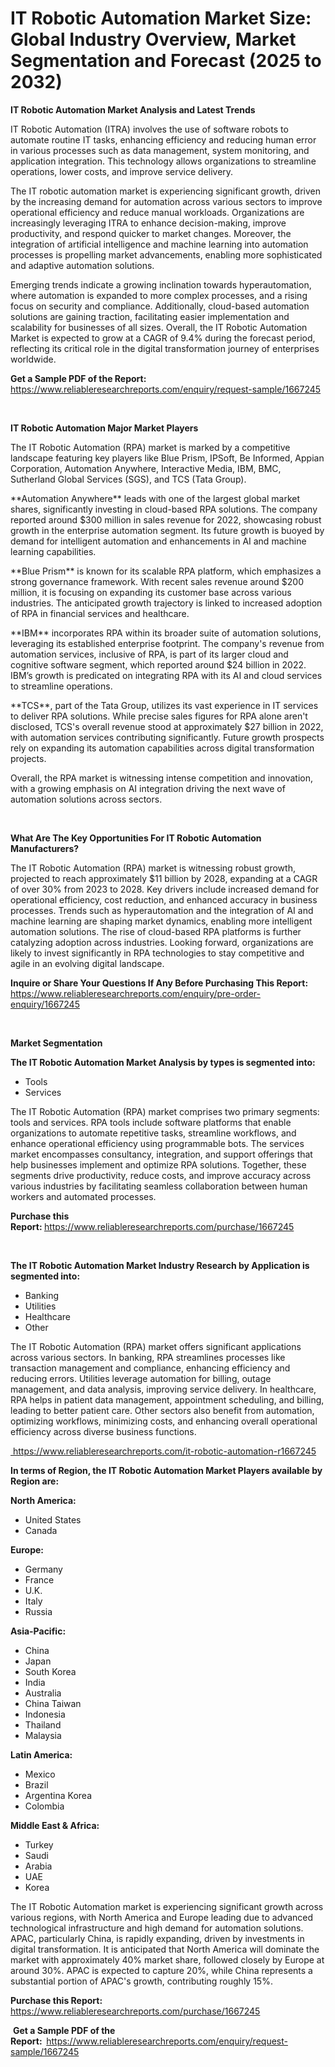 <p><h1>IT Robotic Automation Market Size: Global Industry Overview, Market Segmentation and Forecast (2025 to 2032)</h1></p><p><strong>IT Robotic Automation Market Analysis and Latest Trends</strong></p>
<p><p>IT Robotic Automation (ITRA) involves the use of software robots to automate routine IT tasks, enhancing efficiency and reducing human error in various processes such as data management, system monitoring, and application integration. This technology allows organizations to streamline operations, lower costs, and improve service delivery.</p><p>The IT robotic automation market is experiencing significant growth, driven by the increasing demand for automation across various sectors to improve operational efficiency and reduce manual workloads. Organizations are increasingly leveraging ITRA to enhance decision-making, improve productivity, and respond quicker to market changes. Moreover, the integration of artificial intelligence and machine learning into automation processes is propelling market advancements, enabling more sophisticated and adaptive automation solutions.</p><p>Emerging trends indicate a growing inclination towards hyperautomation, where automation is expanded to more complex processes, and a rising focus on security and compliance. Additionally, cloud-based automation solutions are gaining traction, facilitating easier implementation and scalability for businesses of all sizes. Overall, the IT Robotic Automation Market is expected to grow at a CAGR of 9.4% during the forecast period, reflecting its critical role in the digital transformation journey of enterprises worldwide.</p></p>
<p><strong>Get a Sample PDF of the Report:&nbsp;</strong> <a href="https://www.reliableresearchreports.com/enquiry/request-sample/1667245?utm_campaign=3104&utm_medium=2&utm_source=Github&utm_content=ia&utm_term=16042025&utm_id=it-robotic-automation">https://www.reliableresearchreports.com/enquiry/request-sample/1667245</a></p>
<p>&nbsp;</p>
<p><strong>IT Robotic Automation Major Market Players</strong></p>
<p><p>The IT Robotic Automation (RPA) market is marked by a competitive landscape featuring key players like Blue Prism, IPSoft, Be Informed, Appian Corporation, Automation Anywhere, Interactive Media, IBM, BMC, Sutherland Global Services (SGS), and TCS (Tata Group). </p><p>**Automation Anywhere** leads with one of the largest global market shares, significantly investing in cloud-based RPA solutions. The company reported around $300 million in sales revenue for 2022, showcasing robust growth in the enterprise automation segment. Its future growth is buoyed by demand for intelligent automation and enhancements in AI and machine learning capabilities.</p><p>**Blue Prism** is known for its scalable RPA platform, which emphasizes a strong governance framework. With recent sales revenue around $200 million, it is focusing on expanding its customer base across various industries. The anticipated growth trajectory is linked to increased adoption of RPA in financial services and healthcare.</p><p>**IBM** incorporates RPA within its broader suite of automation solutions, leveraging its established enterprise footprint. The company's revenue from automation services, inclusive of RPA, is part of its larger cloud and cognitive software segment, which reported around $24 billion in 2022. IBM’s growth is predicated on integrating RPA with its AI and cloud services to streamline operations.</p><p>**TCS**, part of the Tata Group, utilizes its vast experience in IT services to deliver RPA solutions. While precise sales figures for RPA alone aren't disclosed, TCS's overall revenue stood at approximately $27 billion in 2022, with automation services contributing significantly. Future growth prospects rely on expanding its automation capabilities across digital transformation projects.</p><p>Overall, the RPA market is witnessing intense competition and innovation, with a growing emphasis on AI integration driving the next wave of automation solutions across sectors.</p></p>
<p>&nbsp;</p>
<p><strong>What Are The Key Opportunities For IT Robotic Automation Manufacturers?</strong></p>
<p><p>The IT Robotic Automation (RPA) market is witnessing robust growth, projected to reach approximately $11 billion by 2028, expanding at a CAGR of over 30% from 2023 to 2028. Key drivers include increased demand for operational efficiency, cost reduction, and enhanced accuracy in business processes. Trends such as hyperautomation and the integration of AI and machine learning are shaping market dynamics, enabling more intelligent automation solutions. The rise of cloud-based RPA platforms is further catalyzing adoption across industries. Looking forward, organizations are likely to invest significantly in RPA technologies to stay competitive and agile in an evolving digital landscape.</p></p>
<p><strong>Inquire or Share Your Questions If Any Before Purchasing This Report:</strong> <a href="https://www.reliableresearchreports.com/enquiry/pre-order-enquiry/1667245?utm_campaign=3104&utm_medium=2&utm_source=Github&utm_content=ia&utm_term=16042025&utm_id=it-robotic-automation">https://www.reliableresearchreports.com/enquiry/pre-order-enquiry/1667245</a></p>
<p>&nbsp;</p>
<p><strong>Market Segmentation</strong></p>
<p><strong>The IT Robotic Automation Market Analysis by types is segmented into:</strong></p>
<p><ul><li>Tools</li><li>Services</li></ul></p>
<p><p>The IT Robotic Automation (RPA) market comprises two primary segments: tools and services. RPA tools include software platforms that enable organizations to automate repetitive tasks, streamline workflows, and enhance operational efficiency using programmable bots. The services market encompasses consultancy, integration, and support offerings that help businesses implement and optimize RPA solutions. Together, these segments drive productivity, reduce costs, and improve accuracy across various industries by facilitating seamless collaboration between human workers and automated processes.</p></p>
<p><strong>Purchase this Report:&nbsp;</strong><a href="https://www.reliableresearchreports.com/purchase/1667245?utm_campaign=3104&utm_medium=2&utm_source=Github&utm_content=ia&utm_term=16042025&utm_id=it-robotic-automation">https://www.reliableresearchreports.com/purchase/1667245</a></p>
<p>&nbsp;</p>
<p><strong>The IT Robotic Automation Market Industry Research by Application is segmented into:</strong></p>
<p><ul><li>Banking</li><li>Utilities</li><li>Healthcare</li><li>Other</li></ul></p>
<p><p>The IT Robotic Automation (RPA) market offers significant applications across various sectors. In banking, RPA streamlines processes like transaction management and compliance, enhancing efficiency and reducing errors. Utilities leverage automation for billing, outage management, and data analysis, improving service delivery. In healthcare, RPA helps in patient data management, appointment scheduling, and billing, leading to better patient care. Other sectors also benefit from automation, optimizing workflows, minimizing costs, and enhancing overall operational efficiency across diverse business functions.</p></p>
<p><a href="https://www.reliableresearchreports.com/it-robotic-automation-r1667245?utm_campaign=3104&utm_medium=2&utm_source=Github&utm_content=ia&utm_term=16042025&utm_id=it-robotic-automation">&nbsp;https://www.reliableresearchreports.com/it-robotic-automation-r1667245</a></p>
<p><strong>In terms of Region, the IT Robotic Automation Market Players available by Region are:</strong></p>
<p>
    <p> <strong> North America: </strong>
        <ul>
            <li>United States</li>
            <li>Canada</li>
        </ul>
        </p> 
    <p> <strong> Europe: </strong>
        <ul>
            <li>Germany</li>
            <li>France</li>
            <li>U.K.</li>
            <li>Italy</li>
            <li>Russia</li>
        </ul>
        </p> 
    <p> <strong> Asia-Pacific: </strong>
        <ul>
            <li>China</li>
            <li>Japan</li>
            <li>South Korea</li>
            <li>India</li>
            <li>Australia</li>
            <li>China Taiwan</li>
            <li>Indonesia</li>
            <li>Thailand</li>
            <li>Malaysia</li>
        </ul>
        </p> 
    <p> <strong> Latin America: </strong>
        <ul>
            <li>Mexico</li>
            <li>Brazil</li>
            <li>Argentina Korea</li>
            <li>Colombia</li>
        </ul>
        </p> 
    <p> <strong> Middle East & Africa: </strong>
        <ul>
            <li>Turkey</li>
            <li>Saudi</li>
            <li>Arabia</li>
            <li>UAE</li>
            <li>Korea</li>
        </ul>
    </p>
    </p>
<p><p>The IT Robotic Automation market is experiencing significant growth across various regions, with North America and Europe leading due to advanced technological infrastructure and high demand for automation solutions. APAC, particularly China, is rapidly expanding, driven by investments in digital transformation. It is anticipated that North America will dominate the market with approximately 40% market share, followed closely by Europe at around 30%. APAC is expected to capture 20%, while China represents a substantial portion of APAC's growth, contributing roughly 15%.</p></p>
<p><strong>Purchase this Report: </strong><a href="https://www.reliableresearchreports.com/purchase/1667245?utm_campaign=3104&utm_medium=2&utm_source=Github&utm_content=ia&utm_term=16042025&utm_id=it-robotic-automation">https://www.reliableresearchreports.com/purchase/1667245</a></p>
<p>&nbsp;<strong>Get a Sample PDF of the Report:&nbsp;&nbsp;</strong><a href="https://www.reliableresearchreports.com/enquiry/request-sample/1667245?utm_campaign=3104&utm_medium=2&utm_source=Github&utm_content=ia&utm_term=16042025&utm_id=it-robotic-automation">https://www.reliableresearchreports.com/enquiry/request-sample/1667245</a></p>
<p><strong></strong></p>
<p><p></p><p></p><p></p></p>